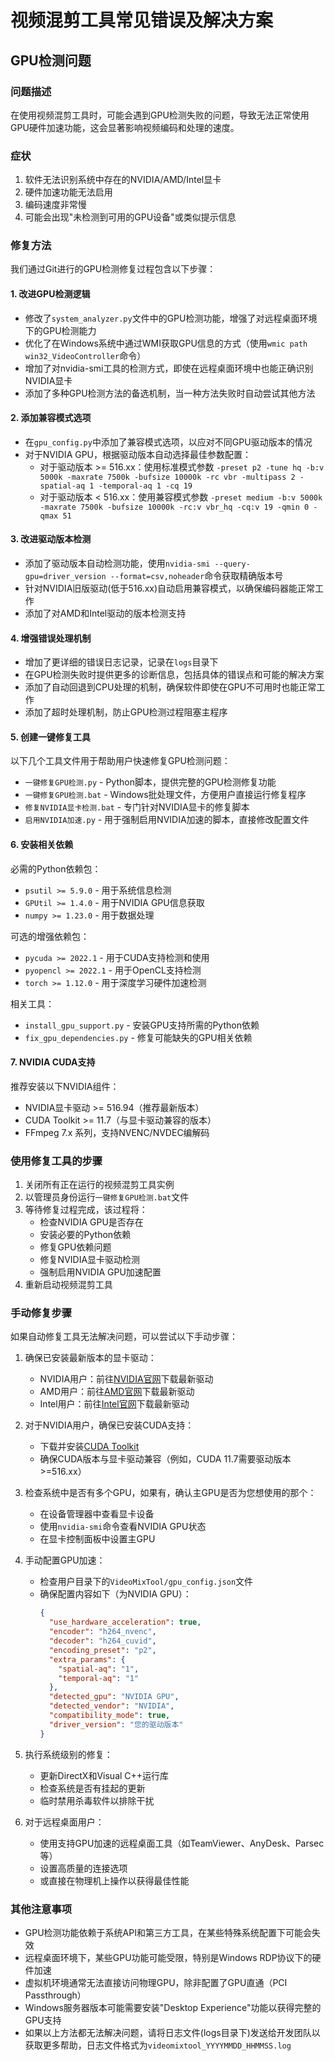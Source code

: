 # 视频混剪工具常见错误及解决方案

## GPU检测问题

### 问题描述
在使用视频混剪工具时，可能会遇到GPU检测失败的问题，导致无法正常使用GPU硬件加速功能，这会显著影响视频编码和处理的速度。

### 症状
1. 软件无法识别系统中存在的NVIDIA/AMD/Intel显卡
2. 硬件加速功能无法启用
3. 编码速度非常慢
4. 可能会出现"未检测到可用的GPU设备"或类似提示信息

### 修复方法

我们通过Git进行的GPU检测修复过程包含以下步骤：

#### 1. 改进GPU检测逻辑
- 修改了`system_analyzer.py`文件中的GPU检测功能，增强了对远程桌面环境下的GPU检测能力
- 优化了在Windows系统中通过WMI获取GPU信息的方式（使用`wmic path win32_VideoController`命令）
- 增加了对nvidia-smi工具的检测方式，即使在远程桌面环境中也能正确识别NVIDIA显卡
- 添加了多种GPU检测方法的备选机制，当一种方法失败时自动尝试其他方法

#### 2. 添加兼容模式选项
- 在`gpu_config.py`中添加了兼容模式选项，以应对不同GPU驱动版本的情况
- 对于NVIDIA GPU，根据驱动版本自动选择最佳参数配置：
  - 对于驱动版本 >= 516.xx：使用标准模式参数 `-preset p2 -tune hq -b:v 5000k -maxrate 7500k -bufsize 10000k -rc vbr -multipass 2 -spatial-aq 1 -temporal-aq 1 -cq 19`
  - 对于驱动版本 < 516.xx：使用兼容模式参数 `-preset medium -b:v 5000k -maxrate 7500k -bufsize 10000k -rc:v vbr_hq -cq:v 19 -qmin 0 -qmax 51`

#### 3. 改进驱动版本检测
- 添加了驱动版本自动检测功能，使用`nvidia-smi --query-gpu=driver_version --format=csv,noheader`命令获取精确版本号
- 针对NVIDIA旧版驱动(低于516.xx)自动启用兼容模式，以确保编码器能正常工作
- 添加了对AMD和Intel驱动的版本检测支持

#### 4. 增强错误处理机制
- 增加了更详细的错误日志记录，记录在`logs`目录下
- 在GPU检测失败时提供更多的诊断信息，包括具体的错误点和可能的解决方案
- 添加了自动回退到CPU处理的机制，确保软件即使在GPU不可用时也能正常工作
- 添加了超时处理机制，防止GPU检测过程阻塞主程序

#### 5. 创建一键修复工具
以下几个工具文件用于帮助用户快速修复GPU检测问题：
- `一键修复GPU检测.py` - Python脚本，提供完整的GPU检测修复功能
- `一键修复GPU检测.bat` - Windows批处理文件，方便用户直接运行修复程序
- `修复NVIDIA显卡检测.bat` - 专门针对NVIDIA显卡的修复脚本
- `启用NVIDIA加速.py` - 用于强制启用NVIDIA加速的脚本，直接修改配置文件

#### 6. 安装相关依赖
必需的Python依赖包：
- `psutil >= 5.9.0` - 用于系统信息检测
- `GPUtil >= 1.4.0` - 用于NVIDIA GPU信息获取
- `numpy >= 1.23.0` - 用于数据处理

可选的增强依赖包：
- `pycuda >= 2022.1` - 用于CUDA支持检测和使用
- `pyopencl >= 2022.1` - 用于OpenCL支持检测
- `torch >= 1.12.0` - 用于深度学习硬件加速检测

相关工具：
- `install_gpu_support.py` - 安装GPU支持所需的Python依赖
- `fix_gpu_dependencies.py` - 修复可能缺失的GPU相关依赖

#### 7. NVIDIA CUDA支持
推荐安装以下NVIDIA组件：
- NVIDIA显卡驱动 >= 516.94（推荐最新版本）
- CUDA Toolkit >= 11.7（与显卡驱动兼容的版本）
- FFmpeg 7.x 系列，支持NVENC/NVDEC编解码

### 使用修复工具的步骤

1. 关闭所有正在运行的视频混剪工具实例
2. 以管理员身份运行`一键修复GPU检测.bat`文件
3. 等待修复过程完成，该过程将：
   - 检查NVIDIA GPU是否存在
   - 安装必要的Python依赖
   - 修复GPU依赖问题
   - 修复NVIDIA显卡驱动检测
   - 强制启用NVIDIA GPU加速配置
4. 重新启动视频混剪工具

### 手动修复步骤

如果自动修复工具无法解决问题，可以尝试以下手动步骤：

1. 确保已安装最新版本的显卡驱动：
   - NVIDIA用户：前往[NVIDIA官网](https://www.nvidia.com/Download/index.aspx)下载最新驱动
   - AMD用户：前往[AMD官网](https://www.amd.com/zh-hans/support)下载最新驱动
   - Intel用户：前往[Intel官网](https://www.intel.cn/content/www/cn/zh/download-center/home.html)下载最新驱动

2. 对于NVIDIA用户，确保已安装CUDA支持：
   - 下载并安装[CUDA Toolkit](https://developer.nvidia.com/cuda-downloads)
   - 确保CUDA版本与显卡驱动兼容（例如，CUDA 11.7需要驱动版本>=516.xx）

3. 检查系统中是否有多个GPU，如果有，确认主GPU是否为您想使用的那个：
   - 在设备管理器中查看显卡设备
   - 使用`nvidia-smi`命令查看NVIDIA GPU状态
   - 在显卡控制面板中设置主GPU

4. 手动配置GPU加速：
   - 检查用户目录下的`VideoMixTool/gpu_config.json`文件
   - 确保配置内容如下（为NVIDIA GPU）：
     ```json
     {
       "use_hardware_acceleration": true,
       "encoder": "h264_nvenc",
       "decoder": "h264_cuvid",
       "encoding_preset": "p2",
       "extra_params": {
         "spatial-aq": "1",
         "temporal-aq": "1"
       },
       "detected_gpu": "NVIDIA GPU",
       "detected_vendor": "NVIDIA",
       "compatibility_mode": true,
       "driver_version": "您的驱动版本"
     }
     ```

5. 执行系统级别的修复：
   - 更新DirectX和Visual C++运行库
   - 检查系统是否有挂起的更新
   - 临时禁用杀毒软件以排除干扰

6. 对于远程桌面用户：
   - 使用支持GPU加速的远程桌面工具（如TeamViewer、AnyDesk、Parsec等）
   - 设置高质量的连接选项
   - 或直接在物理机上操作以获得最佳性能

### 其他注意事项

- GPU检测功能依赖于系统API和第三方工具，在某些特殊系统配置下可能会失效
- 远程桌面环境下，某些GPU功能可能受限，特别是Windows RDP协议下的硬件加速
- 虚拟机环境通常无法直接访问物理GPU，除非配置了GPU直通（PCI Passthrough）
- Windows服务器版本可能需要安装"Desktop Experience"功能以获得完整的GPU支持
- 如果以上方法都无法解决问题，请将日志文件(logs目录下)发送给开发团队以获取更多帮助，日志文件格式为`videomixtool_YYYYMMDD_HHMMSS.log` 